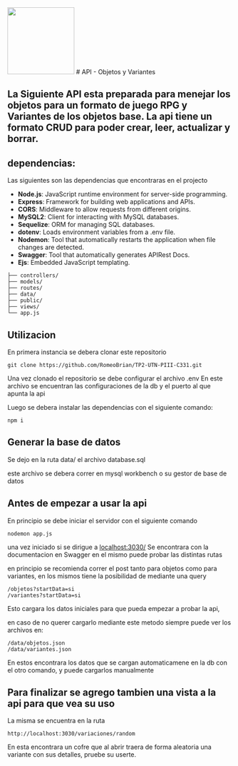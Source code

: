 <img src="assets/utn_logo.svg" width="150">
# API - Objetos y Variantes

## La Siguiente API esta preparada para menejar los objetos para un formato de juego RPG y Variantes de los objetos base. La api tiene un formato CRUD para poder crear, leer, actualizar y borrar. 

## dependencias:
Las siguientes son las dependencias que encontraras en el projecto
- **Node.js**: JavaScript runtime environment for server-side programming.
- **Express**: Framework for building web applications and APIs.
- **CORS**: Middleware to allow requests from different origins.
- **MySQL2**: Client for interacting with MySQL databases.
- **Sequelize**: ORM for managing SQL databases.
- **dotenv**: Loads environment variables from a .env file.
- **Nodemon**: Tool that automatically restarts the application when file changes are detected.
- **Swagger**: Tool that automatically generates APIRest Docs.
- **Ejs**: Embedded JavaScript templating.

```plaintext 
├── controllers/  
├── models/       
├── routes/       
├── data/
├── public/
├── views/        
└── app.js     
```

## Utilizacion

En primera instancia se debera clonar este repositorio 
```
git clone https://github.com/RomeoBrian/TP2-UTN-PIII-C331.git
```
Una vez clonado el repositorio se debe configurar el archivo .env
En este archivo se encuentran las configuraciones de la db y el puerto al que apunta la api

Luego se debera instalar las dependencias con el siguiente comando:
```
npm i
```

## Generar la base de datos 

Se dejo en la ruta data/ el archivo database.sql

este archivo se debera correr en mysql workbench o su gestor de base de datos 

## Antes de empezar a usar la api

En principio se debe iniciar el servidor con el siguiente comando

```
nodemon app.js
```

una vez iniciado si se dirigue a [localhost:3030/](http://localhost:3030/) Se encontrara con la documentacion en Swagger en el mismo puede probar las distintas rutas

en principio se recomienda correr el post tanto para objetos como para variantes, en los mismos tiene la posibilidad de mediante una query 
```
/objetos?startData=si
/variantes?startData=si
```

Esto cargara los datos iniciales para que pueda empezar a probar la api, 

en caso de no querer cargarlo mediante este metodo siempre puede ver los archivos en:
```
/data/objetos.json
/data/variantes.json
```

En estos encontrara los datos que se cargan automaticamene en la db con el otro comando, y puede cargarlos manualmente

## Para finalizar se agrego tambien una vista a la api para que vea su uso

La misma se encuentra en la ruta
```
http://localhost:3030/variaciones/random
```

En esta encontrara un cofre que al abrir traera de forma aleatoria una variante con sus detalles, pruebe su userte.


